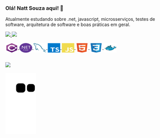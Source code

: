 ### Olá! Natt Souza aqui! 👋

Atualmente estudando sobre .net, javascript, microsserviços, testes de software, arquitetura de software e boas práticas em geral.

 <div>
  <a href="https://github.com/nataliasouza">
  <img height="180em" src="https://github-readme-stats.vercel.app/api?username=nataliasouza&show_icons=true&theme=dracula&include_all_commits=true&count_private=true"/>
  <img height="180em" src="https://github-readme-stats.vercel.app/api/top-langs/?username=nataliasouza&layout=compact&langs_count=7&theme=dracula"/>
</div>
  
 <div style="display: inline_block"><br>
  <img align="center" alt="Csharp" height="30" width="40" src="https://raw.githubusercontent.com/devicons/devicon/master/icons/csharp/csharp-original.svg">
  <img align="center" alt="DotNet" height="30" width="40" src="https://raw.githubusercontent.com/devicons/devicon/master/icons/dotnetcore/dotnetcore-original.svg">  
  <img align="center" alt="MySQL" height="30" width="40" src="https://raw.githubusercontent.com/devicons/devicon/master/icons/mysql/mysql-original.svg">
  <img align="center" alt="Ts" height="30" width="40" src="https://raw.githubusercontent.com/devicons/devicon/master/icons/typescript/typescript-plain.svg">
  <img align="center" alt="Javasript" height="30" width="40" src="https://raw.githubusercontent.com/devicons/devicon/master/icons/javascript/javascript-plain.svg"> 
  <img align="center" alt="HTML5" height="30" width="40" src="https://raw.githubusercontent.com/devicons/devicon/master/icons/html5/html5-original.svg">
  <img align="center" alt="CSS3" height="30" width="40" src="https://raw.githubusercontent.com/devicons/devicon/master/icons/css3/css3-original.svg"> 
  <img align="center" alt="Docker" height="30" width="40" src="https://raw.githubusercontent.com/devicons/devicon/master/icons/docker/docker-original.svg">
</div>
  
  ##
  
  <div>   
  <a href="https://www.linkedin.com/in/nat%C3%A1lia-souza-oliveira-22aa82102/" target="_blank"><img src="https://img.shields.io/badge/-LinkedIn-%230077B5?style=for-the-badge&logo=linkedin&logoColor=black" target="_blank"></a>  

![Snake animation](https://github.com/nataliasouza/nataliasouza/blob/output/github-contribution-grid-snake.svg)

</div>  

